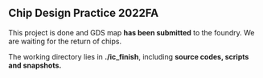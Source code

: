 ## Chip Design Practice       2022FA

This project is done and GDS map **has been submitted** to the foundry. We are waiting for the return of chips. 



The working directory lies in **./ic_finish**, including **source codes, scripts and snapshots.**